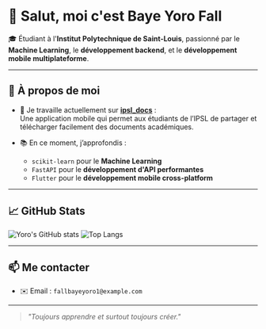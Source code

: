 # 👋 Salut, moi c'est **Baye Yoro Fall**

🎓 Étudiant à l'**Institut Polytechnique de Saint‑Louis**, passionné par le **Machine Learning**, le **développement backend**, et le **développement mobile multiplateforme**.

---

## 🚀 À propos de moi

- 🔭 Je travaille actuellement sur [**ipsl_docs**](https://github.com/fallyoro/ipsl_docs) :  
  Une application mobile qui permet aux étudiants de l’IPSL de partager et télécharger facilement des documents académiques.

- 📚 En ce moment, j’approfondis :
  - `scikit-learn` pour le **Machine Learning**
  - `FastAPI` pour le **développement d'API performantes**
  - `Flutter` pour le **développement mobile cross-platform**

---

## 📈 GitHub Stats

<!-- Tu peux activer ces stats si tu veux -->
![Yoro's GitHub stats](https://github-readme-stats.vercel.app/api?username=fallyoro&show_icons=true&theme=radical)
![Top Langs](https://github-readme-stats.vercel.app/api/top-langs/?username=fallyoro&layout=compact&theme=radical)

---

## 📫 Me contacter

- ✉️ Email : `fallbayeyoro1@example.com`
<!--- 🌐 Portfolio : *(bientôt disponible)*
- 🐙 GitHub : [fallyoro](https://github.com/fallyoro)
-->

---

> *"Toujours apprendre et surtout toujours créer."*

<!--
**fallyoro/fallyoro** is a ✨ _special_ ✨ repository because its `README.md` (this file) appears on your GitHub profile.

Here are some ideas to get you started:

- 🔭 I’m currently working on ...
- 🌱 I’m currently learning ...
- 👯 I’m looking to collaborate on ...
- 🤔 I’m looking for help with ...
- 💬 Ask me about ...
- 📫 How to reach me: ...
- 😄 Pronouns: ...
- ⚡ Fun fact: ...
-->
